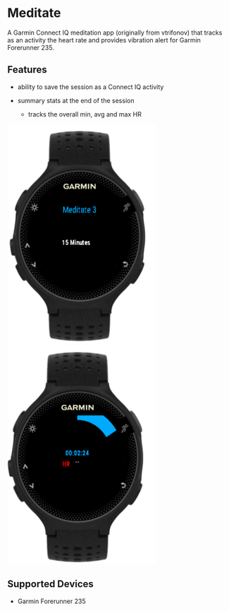 # Meditate

A Garmin Connect IQ meditation app (originally from vtrifonov) that tracks as an activity the heart rate and provides vibration alert for Garmin Forerunner 235.
## Features

- ability to save the session as a Connect IQ activity
 
- summary stats at the end of the session
    - tracks the overall min, avg and max HR

<img src="userGuideScreenshots/sessionPickerDemo.gif" alt="Session picker demo" width="337" height="497"/>
<img src="userGuideScreenshots/sessionDetailedDemo.gif" alt="Session demo detailed" width="337" height="497"/>

## Supported Devices
- Garmin Forerunner 235

